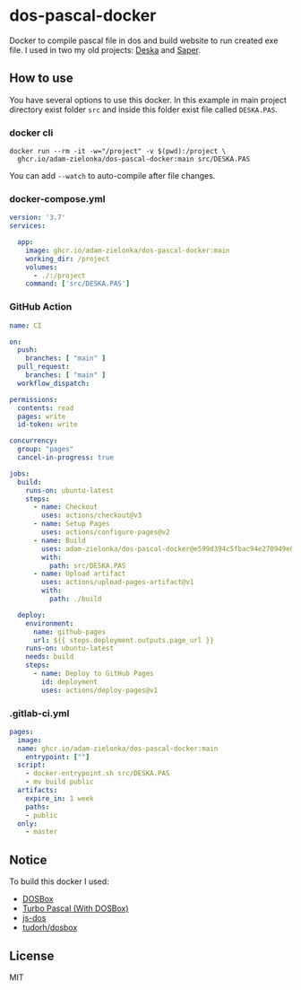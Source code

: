 # dos-pascal-docker

Docker to compile pascal file in dos and build website to run created exe file.
I used in two my old projects: [Deska](https://github.com/adam-zielonka/deska) and [Saper](https://github.com/adam-zielonka/saper).

## How to use

You have several options to use this docker. In this example in main project directory exist folder `src` and inside this folder exist file called `DESKA.PAS`.

### docker cli

```shell
docker run --rm -it -w="/project" -v $(pwd):/project \
  ghcr.io/adam-zielonka/dos-pascal-docker:main src/DESKA.PAS
```

You can add `--watch` to auto-compile after file changes.

### docker-compose.yml

```yml
version: '3.7'
services:

  app:
    image: ghcr.io/adam-zielonka/dos-pascal-docker:main
    working_dir: /project
    volumes:
      - ./:/project
    command: ['src/DESKA.PAS']
```

### GitHub Action

```yml
name: CI

on:
  push:
    branches: [ "main" ]
  pull_request:
    branches: [ "main" ]
  workflow_dispatch:

permissions:
  contents: read
  pages: write
  id-token: write

concurrency:
  group: "pages"
  cancel-in-progress: true

jobs:
  build:
    runs-on: ubuntu-latest
    steps:
      - name: Checkout
        uses: actions/checkout@v3
      - name: Setup Pages
        uses: actions/configure-pages@v2
      - name: Build
        uses: adam-zielonka/dos-pascal-docker@e599d394c5fbac94e270949e009b72a290600cb9
        with:
          path: src/DESKA.PAS
      - name: Upload artifact
        uses: actions/upload-pages-artifact@v1
        with:
          path: ./build

  deploy:
    environment:
      name: github-pages
      url: ${{ steps.deployment.outputs.page_url }}
    runs-on: ubuntu-latest
    needs: build
    steps:
      - name: Deploy to GitHub Pages
        id: deployment
        uses: actions/deploy-pages@v1

```

### .gitlab-ci.yml

```yml
pages:
  image: 
  name: ghcr.io/adam-zielonka/dos-pascal-docker:main
    entrypoint: [""]
  script:
    - docker-entrypoint.sh src/DESKA.PAS
    - mv build public
  artifacts:
    expire_in: 1 week
    paths:
    - public
  only:
    - master
```

## Notice

To build this docker I used:

- [DOSBox](https://www.dosbox.com/)
- [Turbo Pascal (With DOSBox)](https://sourceforge.net/projects/turbopascal-wdb/)
- [js-dos](https://js-dos.com/)
- [tudorh/dosbox](https://hub.docker.com/r/tudorh/dosbox)

## License

MIT
